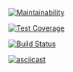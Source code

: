 [![Maintainability](https://api.codeclimate.com/v1/badges/e3745f794b27363cb0cf/maintainability)](https://codeclimate.com/github/sergejij/project-lvl1-s388/maintainability)

[![Test Coverage](https://api.codeclimate.com/v1/badges/e3745f794b27363cb0cf/test_coverage)](https://codeclimate.com/github/sergejij/project-lvl1-s388/test_coverage)

[![Build Status](https://travis-ci.org/sergejij/project-lvl1-s388.svg?branch=master)](https://travis-ci.org/sergejij/project-lvl1-s388)

[![asciicast](https://asciinema.org/a/d0x6Zs2PW62VfLQQkvqXPruYa.svg)](https://asciinema.org/a/d0x6Zs2PW62VfLQQkvqXPruYa)
